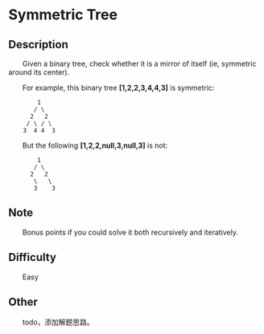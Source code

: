 # Symmetric Tree

## Description

&emsp;&emsp;Given a binary tree, check whether it is a mirror of itself \(ie, symmetric around its center\).

&emsp;&emsp;For example, this binary tree **\[1,2,2,3,4,4,3\]** is symmetric:

```
        1
       / \
      2   2
     / \ / \
    3  4 4  3
```

&emsp;&emsp;But the following **\[1,2,2,null,3,null,3\]** is not:

```
        1
       / \
      2   2
       \   \
       3    3
```

## Note
&emsp;&emsp;Bonus points if you could solve it both recursively and iteratively.

## Difficulty

&emsp;&emsp;Easy

## Other

&emsp;&emsp;todo，添加解题思路。